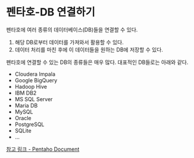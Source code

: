 # 펜타호-DB 연결하기

펜타호에 여러 종류의 데이터베이스(DB)들을 연결할 수 있다.

1. 해당 DB로부터 데이터를 가져와서 활용할 수 있다.
2. 데이터 처리를 마친 후에 이 데이터들을 원하는 DB에 저장할 수 있다.

펜타호에 연결할 수 있는 DB의 종류들은 매우 많다. 대표적인 DB들로는 아래와 같다.

- Cloudera Impala
- Google BigQuery
- Hadoop Hive
- IBM DB2
- MS SQL Server
- Maria DB
- MySQL
- Oracle
- PostgreSQL
- SQLite
- ...

[참고 링크 - Pentaho Document](https://help.pentaho.com/Documentation/9.1/Setup/JDBC_drivers_reference)
